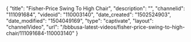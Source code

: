 {
    "title": "Fisher-Price Swing To High Chair",
    "description": "",
    "channelid": "111091684",
    "videoid": "110003140",
    "date_created": "1502524903",
    "date_modified": "1504049169",
    "type": "captivate",
    "layout": "channelVideo",
    "url": "\/bbbusa-latest-videos\/fisher-price-swing-to-high-chair\/111091684-110003140"
}